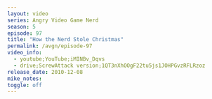```yaml
---
layout: video
series: Angry Video Game Nerd
season: 5
episode: 97
title: "How the Nerd Stole Christmas"
permalink: /avgn/episode-97
video_info:
  - youtube;YouTube;iMINBv_Dqvs
  - drive;ScrewAttack version;1QT3nXhOOgF22tu5js1JOHPGvzRFLRzoz
release_date: 2010-12-08
mike_notes:
toggle: off
---
```

